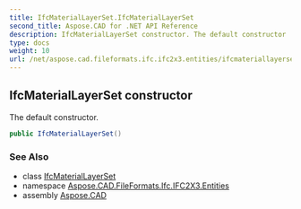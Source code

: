 ```yaml
---
title: IfcMaterialLayerSet.IfcMaterialLayerSet
second_title: Aspose.CAD for .NET API Reference
description: IfcMaterialLayerSet constructor. The default constructor
type: docs
weight: 10
url: /net/aspose.cad.fileformats.ifc.ifc2x3.entities/ifcmateriallayerset/ifcmateriallayerset/
---
```

## IfcMaterialLayerSet constructor

The default constructor.

```csharp
public IfcMaterialLayerSet()
```

### See Also

* class [IfcMaterialLayerSet](../)
* namespace [Aspose.CAD.FileFormats.Ifc.IFC2X3.Entities](../../ifcmateriallayerset/)
* assembly [Aspose.CAD](../../../)


